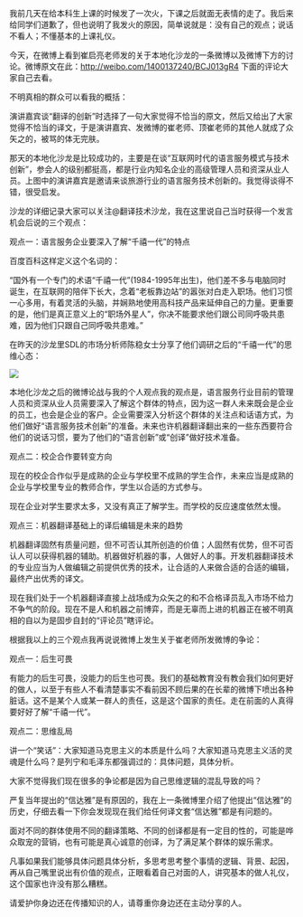 我前几天在给本科生上课的时候发了一次火，下课之后就面无表情的走了。我后来给同学们道歉了，但也说明了我发火的原因，简单说就是：没有自己的观点；说话不看人；不懂基本的上课礼仪。

今天，在微博上看到崔启亮老师发的关于本地化沙龙的一条微博以及微博下方的讨论。微博原文在此：http://weibo.com/1400137240/BCJ013gR4
下面的评论大家自己去看。

不明真相的群众可以看我的概括：

演讲嘉宾谈“翻译的创新”时选择了一句大家觉得不恰当的原文，然后又给出了大家觉得不恰当的译文，于是演讲嘉宾、发微博的崔老师、顶崔老师的其他人就成了众矢之的，被骂的体无完肤。

那天的本地化沙龙是比较成功的，主要是在谈“互联网时代的语言服务模式与技术创新”，参会人的级别都挺高，都是行业内知名企业的高级管理人员和资深从业人员。上图中的演讲嘉宾是邀请来谈旅游行业的语言服务技术创新的。我觉得谈得不错，很受启发。

沙龙的详细记录大家可以关注@翻译技术沙龙，我在这里说自己当时获得一个发言机会后说的三个观点：

观点一：语言服务企业要深入了解“千禧一代”的特点

百度百科这样定义这个名词的：

“国外有一个专门的术语“千禧一代”(1984-1995年出生)，他们差不多与电脑同时诞生，在互联网的陪伴下长大，念着“老板靠边站”的嚣张对白走入职场。他们习惯一心多用，有着灵活的头脑，并娴熟地使用高科技产品来延伸自己的力量。更重要的是，他们是真正意义上的“职场外星人”，你决不能要求他们跟公司同呼吸共患难，因为他们只跟自己同呼吸共患难。”

在昨天的沙龙里SDL的市场分析师陈稳女士分享了他们调研之后的“千禧一代”的思维心态：

![](http://ww3.sinaimg.cn/large/94f210d6jw1enos2d5n38j20zk0qomz3.jpg)

本地化沙龙之后的微博论战与我的个人观点我的观点是，语言服务行业目前的管理人员和资深从业人员需要深入了解这个群体的特点，因为这一群人未来既会是企业的员工，也会是企业的客户。企业需要深入分析这个群体的关注点和话语方式，为他们做好“语言服务技术创新”的准备。未来也许机器翻译翻出来的一些东西要符合他们的说话习惯，要为了他们的“语言创新”或“创译”做好技术准备。

观点二：校企合作要转变方向

现在的校企合作似乎是成熟的企业与学校里不成熟的学生合作，未来应当是成熟的企业与学校里专业的教师合作，学生以合适的方式参与。

现在企业对学生要求太多，又没有真正了解学生。而学校的反应速度依然太慢。

观点三：机器翻译基础上的译后编辑是未来的趋势

机器翻译固然有质量问题，但不可否认其所创造的价值；人固然有优势，但不可否认人可以获得机器的辅助。机器做好机器的事，人做好人的事。开发机器翻译技术的专业应当为人做编辑之前提供优秀的技术，让合适的人来做合适的合适的编辑，最终产出优秀的译文。

现在我们处于一个机器翻译直接上战场成为众矢之的和不合格译员乱入市场不给力不争气的阶段。现在不是人和机器之前博弈，而是无辜而上进的机器正在被不明真相的自以为是固步自封的“评论员”瞎评论。

根据我以上的三个观点我再说说微博上发生关于崔老师所发微博的争论：

观点一：后生可畏

有能力的后生可畏，没能力的后生也可畏。我们的基础教育没有教会我们如何更好的做人，以至于有些人不看清楚事实不看前因不顾后果的在长辈的微博下喷出各种脏话。这不是某个人或某一群人的责任，这是这个国家的责任。走在前面的人真得要好好了解“千禧一代”。

观点二：思维乱局

讲一个“笑话”：大家知道马克思主义的本质是什么吗？大家知道马克思主义活的灵魂是什么吗？是列宁和毛泽东都强调过的：具体问题，具体分析。

大家不觉得我们现在很多的争论都是因为自己思维逻辑的混乱导致的吗？

严复当年提出的“信达雅”是有原因的，我在上一条微博里介绍了他提出“信达雅”的历史，仔细去看一下你会发现现在我们给任何译文套“信达雅”都是有问题的。

面对不同的群体使用不同的翻译策略、不同的创译都是有一定目的性的，可能是哗众取宠的营销，也有可能是真心诚意的创译，为了满足某个群体的娱乐需求。

凡事如果我们能够具体问题具体分析，多思考思考整个事情的逻辑、背景、起因，再从自己嘴里说出有价值的观点，正眼看着自己对面的人，讲究基本的做人礼仪，这个国家也许没有那么糟糕。

请爱护你身边还在传播知识的人，请尊重你身边还在主动分享的人。
